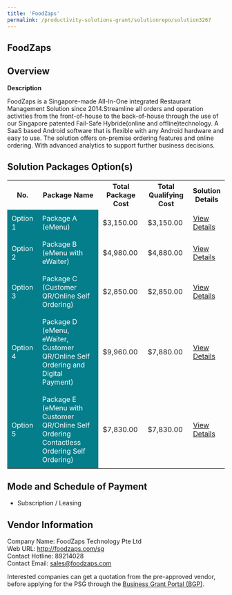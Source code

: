 ```yaml
---
title: 'FoodZaps'
permalink: /productivity-solutions-grant/solutionrepo/solution3267
---
```


## FoodZaps

## Overview

**Description**

FoodZaps is a Singapore-made All-In-One integrated Restaurant Management Solution since 2014.Streamline all orders and operation activities from the front-of-house to the back-of-house through the use of our Singapore patented Fail-Safe Hybride(online and offline)technology. A SaaS based Android software that is flexible with any Android hardware and easy to use. The solution offers on-premise ordering features and online ordering. With advanced analytics to support further business decisions.

## Solution Packages Option(s)

<table>
<tr>
<th><b>No.</b></th>
<th><b>Package Name</b></th>
<th><b>Total Package Cost</b></th>
<th><b>Total Qualifying Cost</b></th>
<th><b>Solution Details</b></th>
</tr>
<tr>
<td style='padding: 10px; background-color: #037E8A; color: #FFFFFF;'>Option 1</td>
<td style='padding: 10px; background-color: #037E8A; color: #FFFFFF;'>Package A (eMenu)</td>
<td style='padding: 10px;'>$3,150.00</td>
<td style='padding: 10px;'>$3,150.00</td>
<td style='padding: 10px;'><a href='/images/psg/Foodzap_20220151_Desensitised_Annex_3__Part_1.pdf' target='_blank'>View Details</a></td>
</tr>
<tr>
<td style='padding: 10px; background-color: #037E8A; color: #FFFFFF;'>Option 2</td>
<td style='padding: 10px; background-color: #037E8A; color: #FFFFFF;'>Package B (eMenu with eWaiter)</td>
<td style='padding: 10px;'>$4,980.00</td>
<td style='padding: 10px;'>$4,880.00</td>
<td style='padding: 10px;'><a href='/images/psg/Foodzap_20220151_Desensitised_Annex_3__Part_2.pdf' target='_blank'>View Details</a></td>
</tr>
<tr>
<td style='padding: 10px; background-color: #037E8A; color: #FFFFFF;'>Option 3</td>
<td style='padding: 10px; background-color: #037E8A; color: #FFFFFF;'>Package C (Customer QR/Online Self Ordering)</td>
<td style='padding: 10px;'>$2,850.00</td>
<td style='padding: 10px;'>$2,850.00</td>
<td style='padding: 10px;'><a href='/images/psg/Foodzap_20220151_Desensitised_Annex_3__Part_3.pdf' target='_blank'>View Details</a></td>
</tr>
<tr>
<td style='padding: 10px; background-color: #037E8A; color: #FFFFFF;'>Option 4</td>
<td style='padding: 10px; background-color: #037E8A; color: #FFFFFF;'>Package D (eMenu, eWaiter, Customer QR/Online Self Ordering and Digital Payment)</td>
<td style='padding: 10px;'>$9,960.00</td>
<td style='padding: 10px;'>$7,880.00</td>
<td style='padding: 10px;'><a href='/images/psg/Foodzap_20220151_Desensitised_Annex_3__Part_4.pdf' target='_blank'>View Details</a></td>
</tr>
<tr>
<td style='padding: 10px; background-color: #037E8A; color: #FFFFFF;'>Option 5</td>
<td style='padding: 10px; background-color: #037E8A; color: #FFFFFF;'>Package E (eMenu with Customer QR/Online Self Ordering Contactless Ordering Self Ordering)</td>
<td style='padding: 10px;'>$7,830.00</td>
<td style='padding: 10px;'>$7,830.00</td>
<td style='padding: 10px;'><a href='/images/psg/Foodzap_20220151_Desensitised_Annex_3__Part_5.pdf' target='_blank'>View Details</a></td>
</tr>
</table>

## Mode and Schedule of Payment

 - Subscription / Leasing

## Vendor Information

 Company Name: FoodZaps Technology Pte Ltd<br>Web URL: http://foodzaps.com/sg <br>Contact Hotline: 89214028 <br>Contact Email: sales@foodzaps.com <br>

Interested companies can get a quotation from the pre-approved vendor, before applying for the PSG through the <a href='https://www.businessgrants.gov.sg/' target='_blank' rel='noopener'>Business Grant Portal (BGP)</a>.

<script src="/jquery/resize-tables.js"></script>
